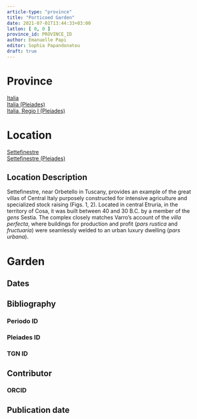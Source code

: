 ```yaml
---
article-type: "province"
title: "Porticoed Garden"
date: 2021-07-01T13:44:33+03:00
latlon: [ 0, 0 ]
province_id: PROVINCE_ID
author: Emanuelle Papi
editor: Sophia Papandonatou
draft: true
---
```


# Province

<!--- Content of Province heading --->
[Italia]({{<relref"..">}})<br>
[Italia (Pleiades)](https://pleiades.stoa.org/places/1052)<br>
[Italia, Regio I (Pleiades)](https://pleiades.stoa.org/places/441075550)

<!-- ## Province Description -->

<!-- DESCRIPTION -->

# Location

<!-- [Colonia Claudia Ara Agrippinensium (Cologne)](https://pleiades.stoa.org/places/108751) -->
[Settefinestre]({{<relref".">}})<br>
[Settefinestre (Pleiades)](https://pleiades.stoa.org/places/413316)

## Location Description

<!-- LEAVE THIS BLANK FOR NOW -->
Settefinestre, near Orbetello in Tuscany, provides an example of the great villas of Central Italy purposely constructed for intensive agriculture and specialized stock raising (Figs. 1, 2). Located in central Etruria, in the territory of Cosa, it was built between 40 and 30 B.C. by a member of the *gens* Sestia. The complex closely matches Varro’s account of the *villa perfecta*, where buildings for production and profit (*pars rustica* and *fructuaria*) were seamlessly welded to an urban luxury dwelling (*pars urbana*).   
<!-- # Sublocation -->


<!--
[AREA WITHIN LOCATION, LIKE “PALATINE HILL”](GEOREFERENCE LINK)
A sublocation is any area larger than an individual garden, but located within a location. I would always try to include a link to a controlled vocabulary here if possible. This ID may well be different from the Garden ID, e.g., Pompeii versus a Garden in one of the houses which has its own Pleiades ID.
-->

<!-- ## Sublocation Description -->

<!-- DESCRIPTION -->

# Garden
<!-- List of gardens in province -->
<!-- May be left blank for now -->


## Dates
<!-- Format: For now, include dates exactly as written in the document. We will revisit the question of date formatting once more data have been collected. -->
<!-- If no date, use "unspecified" -->

## Bibliography

<!--
- BIB_ENTRY [(worldcat)](WORLDCAT_LINK_URL)
-->

### Periodo ID

<!-- [PERIODO_ID](https://pleiades.stoa.org/places/PLEIADES_ID) -->

### Pleiades ID
<!-- N.B. This should be as specific as it can be, i.e., to the garden, sublocation, location, or province. -->

<!-- [PLEIADES_ID](https://pleiades.stoa.org/places/PLEIADES_ID) -->

### TGN ID
<!-- N.B. This should be as specific as it can be, i.e., to the garden, sublocation, location, or province. -->

<!-- [TGN_ID](http://vocab.getty.edu/page/tgn/TGN_ID) -->

## Contributor

<!-- [AUTHOR_NAME](AUTHOR_LINK) -->

### ORCID

<!-- [ORCID](https://orcid.org/ORCID) -->

## Publication date
<!-- Format: dd MONTH_NAME yyyy -->

<!-- DATE -->
